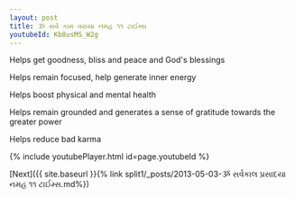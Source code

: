 ```yaml
---
layout: post
title: ૐ સર્વ કામ વરાયા નમહ ૧૧ ટાઈમ્સ
youtubeId: Kb8usMS_W2g
---
```

 
 
Helps get goodness, bliss and peace and God's blessings
 
Helps remain focused, help generate inner energy 
 
Helps boost physical and mental health 
 
Helps remain grounded and generates a sense of gratitude towards the greater power 
 
Helps reduce bad karma
 
 
 
 


{% include youtubePlayer.html id=page.youtubeId %}
 
[Next]({{ site.baseurl }}{% link  split1/_posts/2013-05-03-ૐ સર્વકાલ પ્રસાદયા નમહ ૧૧ ટાઈમ્સ.md%})
 

